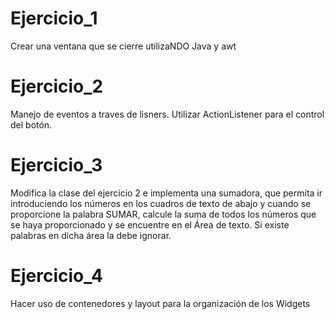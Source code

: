 # Ejercicio_1
Crear una ventana que se cierre utilizaNDO Java y awt

# Ejercicio_2
Manejo de eventos a traves de lisners. Utilizar ActionListener para el control del botón.

# Ejercicio_3 
Modifica la clase del ejercicio 2 e implementa una sumadora, que permita ir introduciendo los números en los cuadros de texto de abajo y cuando se proporcione la palabra SUMAR, calcule la suma de todos los números que se haya proporcionado y se encuentre en el Área de texto. Si existe palabras en dicha área la debe ignorar.

# Ejercicio_4
Hacer uso de contenedores y layout para la organización de los Widgets